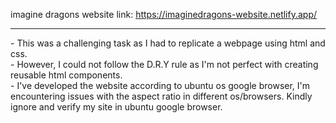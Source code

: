 imagine dragons website link: https://imaginedragons-website.netlify.app/
<hr>
- This was a challenging task as I had to replicate a webpage using html and css.
<br>
- However, I could not follow the D.R.Y rule as I'm not perfect with creating reusable html components.
<br>
- I've developed the website according to ubuntu os google browser, I'm encountering issues with the aspect ratio in different os/browsers. Kindly ignore and verify my site in ubuntu google browser.
